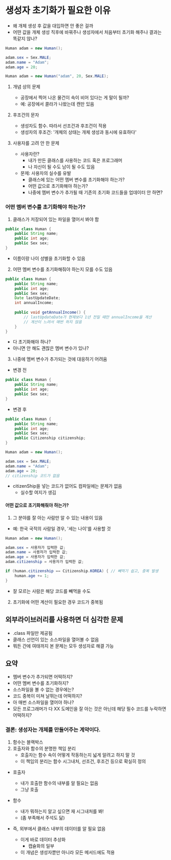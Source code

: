 # 생성자 초기화가 필요한 이유
- 왜 개체 생성 후 값을 대입하면 안 좋은 걸까
- 어떤 값을 개체 생성 직후에 바꿔주나 생성자에서 처음부터 초기화 해주나 결과는 똑같지 않나?
```java
Human adam = new Human();

adam.sex = Sex.MALE;
adam.name = "Adam";
adam.age = 20;
```

```java
Human adam = new Human("adam", 20, Sex.MALE);
```

1. 개념 상의 문제
   - 공장에서 찍어 나온 물건이 속이 비어 있다는 게 말이 될까?
   - 예: 공장에서 콜라가 나왔는데 캔만 있음

2. 후조건의 문자
   - 생성자도 함수. 따라서 선조건과 후조건이 적용
   - 생성자의 후조건: '개체의 상태는 개체 생성과 동시에 유효하다'

3. 사용자를 고려 안 한 문제
   - 사용자란?
     - 내가 만든 클래스를 사용하는 코드 혹은 프로그래머
     - 나 자신이 될 수도 남이 될 수도 있음
   - 문제: 사용자의 실수를 유발
     - 클래스에 있는 어떤 멤버 변수를 초기화해야 하는가?
     - 어떤 값으로 초기화해야 하는가?
     - 나중에 멤버 변수가 추가될 때 기존의 초기화 코드들을 업데이터 안 하면?

### 어떤 멤버 변수를 초기화해야 하는가?
1. 클래스가 저장되어 있는 파일을 열어서 봐야 함
```java
public class Human {
    public String name;
    public int age;
    public Sex sex;
}
```
- 이름이랑 나이 성별을 초기화할 수 있음

2. 어떤 멤버 변수를 초기화해줘야 하는지 모를 수도 있음
```java
public class Human {
    public String name;
    public int age;
    public Sex sex;
    Date lastUpdateDate;
    int annualIncome;
    
    public void getAnnualIncome() {
        // lastUpdateDate가 현재보다 1년 전일 때만 annualIncome을 계산
        // 계산이 느려서 매번 하지 않음
    }
}
```
- 다 초기화해야 하나?
- 아니면 안 해도 괜찮은 멤버 변수가 있나?

3. 나중에 멤버 변수가 추가되는 것에 대응하기 어려움
- 변경 전
```java
public class Human {
    public String name;
    public int age;
    public Sex sex;
}
```
- 변경 후
```java
public class Human {
    public String name;
    public int age;
    public Sex sex;
    public Citizenship citizenship;
}
```

```java
Human adam = new Human();

adam.sex = Sex.MALE;
adam.name = "Adam";
adam.age = 20;
// citizenship 코드가 없음
```

- citizenShip을 넣는 코드가 없어도 컴파일에는 문제가 없음
  - 실수할 여지가 생김

#### 어떤 값으로 초기화해줘야 하는가?
1. 그 분야를 잘 아는 사람만 알 수 있는 내용이 있음
- 예: 한국 국적의 사람일 경우, '세는 나이'를 사용할 것

```java
Human adam = new Human();

adam.sex = 사용자가 입력한 값;
adam.name = 사용자가 입력한 값;
adam.age = 사용자가 입력한 값;
adam.citizenship = 사용자가 입력한 값;

if (human.citizenship == Citizenship.KOREA) { // 빼먹기 쉽고, 중복 발생
    human.age += 1;
}
```
- 잘 모르는 사람은 해당 코드를 빼먹을 수도

2. 초기화에 어떤 계산이 필요한 경우 코드가 중복됨

## 외부라이브러리를 사용하면 더 심각한 문제
- .class 파일만 제공됨
- 클래스 선언이 있는 소스파일을 열어볼 수 없음
- 뭐든 간에 여태까지 본 문제는 모두 생성자로 해결 가능

## 요약
- 멤버 변수가 추가되면 어떡하지?
- 어떤 멤버 변수를 초기화하지?
- 소스파일을 볼 수 없는 경우에는?
- 코드 중복이 미쳐 날뛰는데 어떡하지?
- 아 매번 소스파일을 열어야 하나?
- 모든 프로그래머가 다 XX 도메인을 잘 아는 것은 아닌데 해당 필수 코드를 누락하면 어떡하지?

### 결론: 생성자는 개체를 만들어주는 계약이다.
1. 함수는 블랙박스
2. 호출자와 함수의 분명한 책임 분리
   - 호출자는 함수 속이 어떻게 작동하는지 넓게 알려고 하지 말 것
   - 이 책임의 분리는 함수 시그내처, 선조건, 후조건 등으로 확실히 정의

- 호출자
  - 내가 호출한 함수의 내부를 알 필요는 없음
  - 그냥 호출
- 함수
  - 내가 뭐하는지 알고 싶으면 재 시그내처를 봐!
  - (좀 부족해서 주석도 닮)

- 즉, 외부에서 클래스 내부의 데이터를 알 필요 없음
  - 이게 바로 데이터 추상화
    - 캡슐화의 일부
  - 이 개념은 생성자뿐만 아니라 모든 메서드에도 적용

